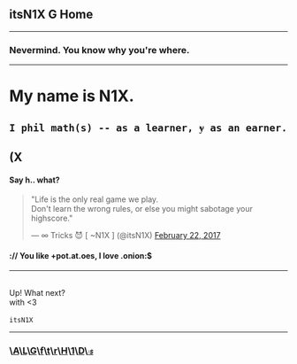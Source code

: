 ## itsN1X G Home

---

### Nevermind. You know why you're where.

---

# My name is N1X.
## `I phil math(s) -- as a learner, ɏ as an earner.`

## (X


#### Say h.. what? 

<html>
<blockquote class="twitter-tweet" data-dnt="true" data-theme="dark" data-link-color="#E95F28"><p lang="en" dir="ltr">&quot;Life is the only real game we play.<br>Don&#39;t learn the wrong rules, or else you might sabotage your highscore.&quot;</p>&mdash; ∞ Tricks 😈 [ ~N1X ] (@itsN1X) <a href="https://twitter.com/itsN1X/status/834281719545069569">February 22, 2017</a></blockquote>
<script async src="//platform.twitter.com/widgets.js" charset="utf-8"></script>
<h4>:// You like +pot.at.oes, I love .onion:$</h4><hr><div class="fullscreen-overlay"></div>

<br>Up! What next?  <br>with <3  
<br><code>itsN1X</code><br><hr><h3>\\<a href="https://angel.co/itsN1X" target="_blank">A</a>\\<a href="https://in.linkedin.com/in/itsn1x" target="_blank">L</a>\\<a href="https://github.com/itsN1X" target="_blank">G</a>\\<a href="https://facebook.com/itsn1x" target="_blank">f</a>\\<span><a href="https://twitter.com/itsn1x" target="_blank">t</a>\\<a href="https://reddit.com/itsn1x" target="_blank">r</a>\\<a href="https://n1x.site" target="_blank">H</a>\\<a href="https://14bme0133.github.io" target="_blank">1</a>\\<a href="https://soundcloud.com/itsN1X/sets" target="_blank">D</a>\\<font size="1"><a href="https://n1x.site/f86/" target="_blank"><i>:$</i></a></font>
